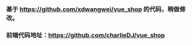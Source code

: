 ### 基于 https://github.com/xdwangwei/vue_shop 的代码，稍做修改。

### 前端代码地址：https://github.com/charlieDJ/vue_shop